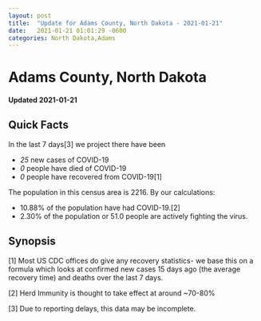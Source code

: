 ```yaml
---
layout: post
title:  "Update for Adams County, North Dakota - 2021-01-21"
date:   2021-01-21 01:01:29 -0600
categories: North Dakota,Adams
---
```


# Adams County, North Dakota
#### Updated 2021-01-21

## Quick Facts

In the last 7 days[3] we project there have been
- *25* new cases of COVID-19
- *0* people have died of COVID-19
- *0* people have recovered from COVID-19[1]

The population in this census area is 2216. By our calculations:
- 10.88% of the population have had COVID-19.[2]
- 2.30% of the population or 51.0 people are actively fighting the virus.

## Synopsis




[1] Most US CDC offices do give any recovery statistics- we base this on a formula which looks at confirmed new cases
15 days ago (the average recovery time) and deaths over the last 7 days.

[2] Herd Immunity is thought to take effect at around ~70-80%

[3] Due to reporting delays, this data may be incomplete.
 
    